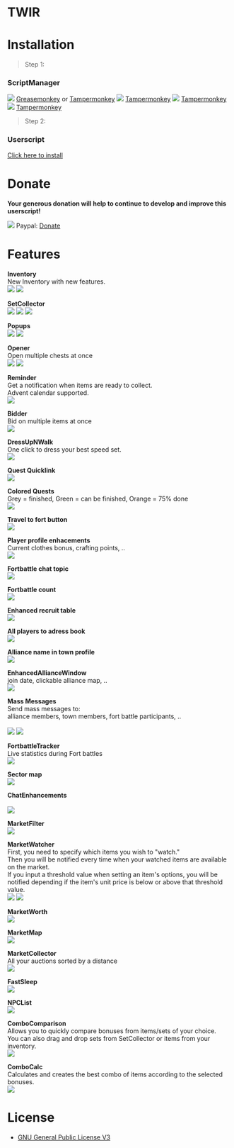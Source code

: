 # TWIR
# Installation

> Step 1:
### ScriptManager

<img src="https://jamzask.github.io/TWInventoryReloaded/icons/firefox.png"> [Greasemonkey](https://addons.mozilla.org/firefox/addon/greasemonkey/") or [Tampermonkey](https://addons.mozilla.org/firefox/addon/tampermonkey/)
<img src="https://jamzask.github.io/TWInventoryReloaded/icons/chrome.png"> [Tampermonkey](https://chrome.google.com/webstore/detail/tampermonkey/dhdgffkkebhmkfjojejmpbldmpobfkfo)
<img src="https://jamzask.github.io/TWInventoryReloaded/icons/opera.png"> [Tampermonkey](https://addons.opera.com/extensions/details/tampermonkey-beta/)
<img src="https://jamzask.github.io/TWInventoryReloaded/icons/msedge.png"> [Tampermonkey](https://www.tampermonkey.net/?ext=dhdg&browser=edge)

> Step 2:
### Userscript

[Click here to install](https://jamzask.github.io/TWInventoryReloaded/code.user.js) 

# Donate

**Your generous donation will help to continue to develop and improve this userscript!**

<img src="https://jamzask.github.io/TWInventoryReloaded/icons/paypal.png"> Paypal: [Donate](https://www.paypal.com/cgi-bin/webscr?cmd=_donations&business=97jamza%40gmail.com&item_name=TW+Inventory+Reloaded&currency_code=EUR&source=url)


# Features

**Inventory**  <br />
New Inventory with new features.  <br />
<img src="https://jamzask.github.io/TWInventoryReloaded/screenshots/Screenshot_1.png" style="max-width: 600px;">
<img src="https://jamzask.github.io/TWInventoryReloaded/screenshots/Screenshot_2.png" style="max-width: 600px;">

**SetCollector** <br />
<img src="https://jamzask.github.io/TWInventoryReloaded/screenshots/Screenshot_29.png" style="max-width: 600px;">
<img src="https://jamzask.github.io/TWInventoryReloaded/screenshots/Screenshot_30.png" style="max-width: 600px;">
<img src="https://jamzask.github.io/TWInventoryReloaded/screenshots/Screenshot_31.png" style="max-width: 600px;">

**Popups**  <br />
<img src="https://jamzask.github.io/TWInventoryReloaded/screenshots/Screenshot_20.png" style="max-width: 600px;">
<img src="https://jamzask.github.io/TWInventoryReloaded/screenshots/Screenshot_22.png" style="max-width: 600px;">

**Opener**  <br />
Open multiple chests at once <br />
<img src="https://jamzask.github.io/TWInventoryReloaded/screenshots/Screenshot_3.png" style="max-width: 600px;">
<img src="https://jamzask.github.io/TWInventoryReloaded/screenshots/Screenshot_4.png" style="max-width: 600px;">

**Reminder**  <br />
Get a notification when items are ready to collect. <br />
Advent calendar supported. <br />
<img src="https://jamzask.github.io/TWInventoryReloaded/screenshots/Screenshot_34.png" style="max-width: 600px;">

**Bidder**  <br />
Bid on multiple items at once <br />
<img src="https://jamzask.github.io/TWInventoryReloaded/screenshots/Screenshot_5.png" style="max-width: 600px;">

**DressUpNWalk**  <br />
One click to dress your best speed set.  <br />
<img src="https://jamzask.github.io/TWInventoryReloaded/screenshots/Screenshot_6.png" style="max-width: 600px;">

**Quest Quicklink**  <br />
<img src="https://jamzask.github.io/TWInventoryReloaded/screenshots/Screenshot_7.png" style="max-width: 600px;">

**Colored Quests**  <br />
Grey = finished, Green = can be finished, Orange = 75% done  <br />
<img src="https://jamzask.github.io/TWInventoryReloaded/screenshots/Screenshot_8.png" style="max-width: 600px;">

**Travel to fort button**  <br />
<img src="https://jamzask.github.io/TWInventoryReloaded/screenshots/Screenshot_9.png" style="max-width: 600px;">

**Player profile enhacements** <br />
Current clothes bonus, crafting points, ..  <br />
<img src="https://jamzask.github.io/TWInventoryReloaded/screenshots/Screenshot_11.png" style="max-width: 600px;">

**Fortbattle chat topic**  <br />
<img src="https://jamzask.github.io/TWInventoryReloaded/screenshots/Screenshot_10.png" style="max-width: 600px;">

**Fortbattle count**  <br />
<img src="https://jamzask.github.io/TWInventoryReloaded/screenshots/Screenshot_12.png" style="max-width: 600px;">

**Enhanced recruit table**  <br />
<img src="https://jamzask.github.io/TWInventoryReloaded/screenshots/Screenshot_13.png" style="max-width: 600px;">

**All players to adress book** <br />
<img src="https://jamzask.github.io/TWInventoryReloaded/screenshots/Screenshot_15.png" style="max-width: 600px;">

**Alliance name in town profile**  <br />
<img src="https://jamzask.github.io/TWInventoryReloaded/screenshots/Screenshot_14.png" style="max-width: 600px;">

**EnhancedAllianceWindow** <br />
 join date, clickable alliance map, .. <br />
<img src="https://jamzask.github.io/TWInventoryReloaded/screenshots/Screenshot_16.png" style="max-width: 600px;">

**Mass Messages** <br />
Send mass messages to: <br />
alliance members, town members, fort battle participants, .. <br />  
<img src="https://jamzask.github.io/TWInventoryReloaded/screenshots/Screenshot_17.png" style="max-width: 600px;">
<img src="https://jamzask.github.io/TWInventoryReloaded/screenshots/Screenshot_18.png" style="max-width: 600px;">

**FortbattleTracker**  <br />
Live statistics during Fort battles <br />
<img src="https://jamzask.github.io/TWInventoryReloaded/screenshots/Screenshot_37.png" style="max-width: 600px;">

**Sector map** <br />
<img src="https://jamzask.github.io/TWInventoryReloaded/screenshots/Screenshot_36.png" style="max-width: 600px;">

**ChatEnhancements**  <br />  
<img src="https://jamzask.github.io/TWInventoryReloaded/screenshots/Screenshot_19.png" style="max-width: 600px;">

**MarketFilter**  <br />
<img src="https://jamzask.github.io/TWInventoryReloaded/screenshots/Screenshot_23.png" style="max-width: 600px;">

**MarketWatcher** <br />
First, you need to specify which items you wish to "watch." <br />
Then you will be notified every time when your watched items are available on the market. <br />
If you input a threshold value when setting an item's options, you will be notified depending if the item's unit price is below or above that threshold value. <br />
<img src="https://jamzask.github.io/TWInventoryReloaded/screenshots/Screenshot_24.png" style="max-width: 600px;">
<img src="https://jamzask.github.io/TWInventoryReloaded/screenshots/Screenshot_35.png" style="max-width: 600px;">

**MarketWorth**  <br />
<img src="https://jamzask.github.io/TWInventoryReloaded/screenshots/Screenshot_21.png" style="max-width: 600px;">

**MarketMap**  <br />
<img src="https://jamzask.github.io/TWInventoryReloaded/screenshots/Screenshot_25.png" style="max-width: 600px;">

**MarketCollector** <br />
All your auctions sorted by a distance  <br />
<img src="https://jamzask.github.io/TWInventoryReloaded/screenshots/Screenshot_26.png" style="max-width: 600px;">

**FastSleep**  <br />
<img src="https://jamzask.github.io/TWInventoryReloaded/screenshots/Screenshot_27.png" style="max-width: 600px;">

**NPCList**  <br />
<img src="https://jamzask.github.io/TWInventoryReloaded/screenshots/Screenshot_28.png" style="max-width: 600px;">

**ComboComparison**  <br />
Allows you to quickly compare bonuses from items/sets of your choice. <br />
You can also drag and drop sets from SetCollector or items from your inventory. <br />
<img src="https://jamzask.github.io/TWInventoryReloaded/screenshots/Screenshot_32.png" style="max-width: 600px;">

**ComboCalc** <br />
Calculates and creates the best combo of items according to the selected bonuses.  <br />
<img src="https://jamzask.github.io/TWInventoryReloaded/screenshots/Screenshot_33.png" style="max-width: 600px;">



# License
* [GNU General Public License V3](http://www.gnu.org/licenses/gpl-3.0.txt)

